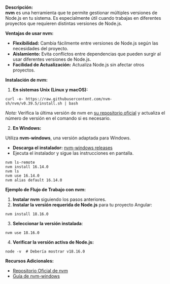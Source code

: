 **Descripción:**  
**nvm** es una herramienta que te permite gestionar múltiples versiones de Node.js en tu sistema. Es especialmente útil cuando trabajas en diferentes proyectos que requieren distintas versiones de Node.js.

**Ventajas de usar nvm:**

- **Flexibilidad:** Cambia fácilmente entre versiones de Node.js según las necesidades del proyecto.
- **Aislamiento:** Evita conflictos entre dependencias que pueden surgir al usar diferentes versiones de Node.js.
- **Facilidad de Actualización:** Actualiza Node.js sin afectar otros proyectos.

**Instalación de nvm:**

1. **En sistemas Unix (Linux y macOS):**

```
curl -o- https://raw.githubusercontent.com/nvm-sh/nvm/v0.39.5/install.sh | bash
```

_Nota:_ Verifica la última versión de nvm en [su repositorio oficial](https://github.com/nvm-sh/nvm) y actualiza el número de versión en el comando si es necesario.

2. **En Windows:**

Utiliza **nvm-windows**, una versión adaptada para Windows.

- **Descarga el instalador:** [nvm-windows releases](https://github.com/coreybutler/nvm-windows/releases)
- Ejecuta el instalador y sigue las instrucciones en pantalla.

```
nvm ls-remote
nvm install 16.14.0
nvm ls
nvm use 16.14.0
nvm alias default 16.14.0
```

**Ejemplo de Flujo de Trabajo con nvm:**

1. **Instalar nvm** siguiendo los pasos anteriores.
2. **Instalar la versión requerida de Node.js** para tu proyecto Angular:

```
nvm install 18.16.0
```

3. **Seleccionar la versión instalada**:

```
nvm use 18.16.0
```

4. **Verificar la versión activa de Node.js:**

```
node -v  # Debería mostrar v18.16.0
```

**Recursos Adicionales:**

- [Repositorio Oficial de nvm](https://github.com/nvm-sh/nvm)
- [Guía de nvm-windows](https://github.com/coreybutler/nvm-windows)

